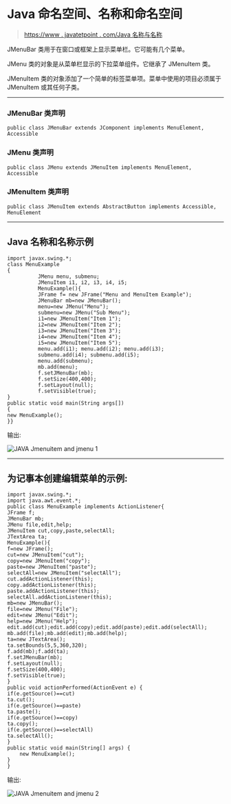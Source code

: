 # Java 命名空间、名称和命名空间

> [https://www . javatetpoint . com/Java 名称与名称](https://www.javatpoint.com/java-jmenuitem-and-jmenu)

JMenuBar 类用于在窗口或框架上显示菜单栏。它可能有几个菜单。

JMenu 类的对象是从菜单栏显示的下拉菜单组件。它继承了 JMenuItem 类。

JMenuItem 类的对象添加了一个简单的标签菜单项。菜单中使用的项目必须属于 JMenuItem 或其任何子类。

* * *

### JMenuBar 类声明

```
public class JMenuBar extends JComponent implements MenuElement, Accessible

```

### JMenu 类声明

```
public class JMenu extends JMenuItem implements MenuElement, Accessible

```

### JMenuItem 类声明

```
public class JMenuItem extends AbstractButton implements Accessible, MenuElement

```

* * *

## Java 名称和名称示例

```
import javax.swing.*;
class MenuExample
{
          JMenu menu, submenu;
          JMenuItem i1, i2, i3, i4, i5;
          MenuExample(){
          JFrame f= new JFrame("Menu and MenuItem Example");
          JMenuBar mb=new JMenuBar();
          menu=new JMenu("Menu");
          submenu=new JMenu("Sub Menu");
          i1=new JMenuItem("Item 1");
          i2=new JMenuItem("Item 2");
          i3=new JMenuItem("Item 3");
          i4=new JMenuItem("Item 4");
          i5=new JMenuItem("Item 5");
          menu.add(i1); menu.add(i2); menu.add(i3);
          submenu.add(i4); submenu.add(i5);
          menu.add(submenu);
          mb.add(menu);
          f.setJMenuBar(mb);
          f.setSize(400,400);
          f.setLayout(null);
          f.setVisible(true);
}
public static void main(String args[])
{
new MenuExample();
}}

```

输出:

![JAVA Jmenuitem and jmenu 1](../img/251ef87d579c8352639eb68d50bf9dd9.png)

* * *

## 为记事本创建编辑菜单的示例:

```
import javax.swing.*;  
import java.awt.event.*;  
public class MenuExample implements ActionListener{  
JFrame f;  
JMenuBar mb;  
JMenu file,edit,help;  
JMenuItem cut,copy,paste,selectAll;  
JTextArea ta;  
MenuExample(){  
f=new JFrame();  
cut=new JMenuItem("cut");  
copy=new JMenuItem("copy");  
paste=new JMenuItem("paste");  
selectAll=new JMenuItem("selectAll");  
cut.addActionListener(this);  
copy.addActionListener(this);  
paste.addActionListener(this);  
selectAll.addActionListener(this);  
mb=new JMenuBar();  
file=new JMenu("File");  
edit=new JMenu("Edit");  
help=new JMenu("Help");   
edit.add(cut);edit.add(copy);edit.add(paste);edit.add(selectAll);  
mb.add(file);mb.add(edit);mb.add(help);  
ta=new JTextArea();  
ta.setBounds(5,5,360,320);  
f.add(mb);f.add(ta);  
f.setJMenuBar(mb);
f.setLayout(null);  
f.setSize(400,400);  
f.setVisible(true);  
}   
public void actionPerformed(ActionEvent e) {  
if(e.getSource()==cut)  
ta.cut();  
if(e.getSource()==paste)  
ta.paste();  
if(e.getSource()==copy)  
ta.copy();  
if(e.getSource()==selectAll)  
ta.selectAll();  
}   
public static void main(String[] args) {  
    new MenuExample();  
}  
}  

```

输出:

![JAVA Jmenuitem and jmenu 2](../img/bbd58987031ca786cf6b8d7fca4f23f1.png)